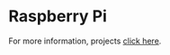 # Raspberry Pi
For more information, projects [click here](https://sites.google.com/view/makewithraspberry/home).
